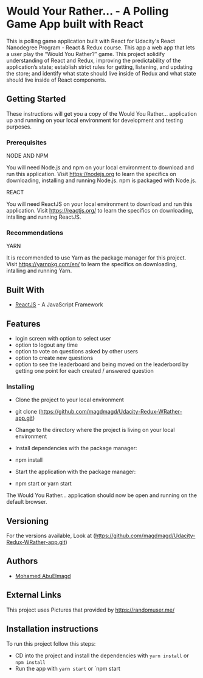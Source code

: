 
# Would Your Rather... - A Polling Game App built with React

This is polling game application built with React for Udacity's React Nanodegree Program - React & Redux course.
This app a web app that lets a user play the “Would You Rather?” game. This project solidify understanding of React and Redux, improving the predictability of the application’s state; establish strict rules for getting, listening, and updating the store; and identify what state should live inside of Redux and what state should live inside of React components.

## Getting Started

These instructions will get you a copy of the Would You Rather... application up and running on your local environment for development and testing purposes.


### Prerequisites

NODE AND NPM

You will need Node.js and npm on your local environment to download and run this application. Visit https://nodejs.org to learn the specifics on downloading, installing and running Node.js. npm is packaged with Node.js.

REACT

You will need ReactJS on your local environment to download and run this application. Visit https://reactjs.org/ to learn the specifics on downloading, intalling and running ReactJS.


### Recommendations

YARN

It is recommended to use Yarn as the package manager for this project. Visit https://yarnpkg.com/en/ to learn the specifics on downloading, intalling and running Yarn.


## Built With

- [ReactJS](https://reactjs.org/) - A JavaScript Framework


## Features

- login screen with option to select user
- option to logout any time
- option to vote on questions asked by other users
- option to create new questions
- option to see the leaderboard and being moved on the leaderbord by getting one point for each created / answered question

### Installing

- Clone the project to your local environment

- git clone (https://github.com/magdmagd/Udacity-Redux-WRather-app.git)

- Change to the directory where the project is living on your local environment

- Install dependencies with the package manager:

- npm install

- Start the application with the package manager:

- npm start or yarn start

The Would You Rather... application should now be open and running on the default browser.

## Versioning

For the versions available, Look at 
(https://github.com/magdmagd/Udacity-Redux-WRather-app.git)

## Authors

- [Mohamed AbuElmagd](https://github.com/magdmagd/Udacity-Redux-WRather-app.git) 


## External Links
This project uses  Pictures that provided  by https://randomuser.me/


## Installation instructions

To run this project follow this steps:

- CD into the project and install the dependencies with `yarn install` or `npm install`
- Run the app with `yarn start` or `npm start




